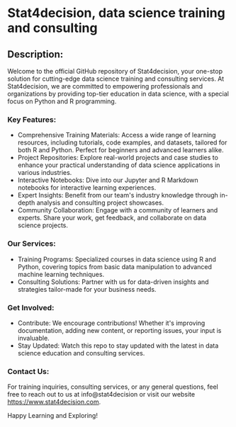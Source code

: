 # Stat4decision, data science training and consulting

## Description:

Welcome to the official GitHub repository of Stat4decision, your one-stop solution for cutting-edge data science training and consulting services. At Stat4decision, we are committed to empowering professionals and organizations by providing top-tier education in data science, with a special focus on Python and R programming.

### Key Features:

- Comprehensive Training Materials: Access a wide range of learning resources, including tutorials, code examples, and datasets, tailored for both R and Python. Perfect for beginners and advanced learners alike.
- Project Repositories: Explore real-world projects and case studies to enhance your practical understanding of data science applications in various industries.
- Interactive Notebooks: Dive into our Jupyter and R Markdown notebooks for interactive learning experiences.
- Expert Insights: Benefit from our team's industry knowledge through in-depth analysis and consulting project showcases.
- Community Collaboration: Engage with a community of learners and experts. Share your work, get feedback, and collaborate on data science projects.

### Our Services:

- Training Programs: Specialized courses in data science using R and Python, covering topics from basic data manipulation to advanced machine learning techniques.
- Consulting Solutions: Partner with us for data-driven insights and strategies tailor-made for your business needs.

### Get Involved:

- Contribute: We encourage contributions! Whether it's improving documentation, adding new content, or reporting issues, your input is invaluable.
- Stay Updated: Watch this repo to stay updated with the latest in data science education and consulting services.

### Contact Us:

For training inquiries, consulting services, or any general questions, feel free to reach out to us at info@stat4decision or visit our website https://www.stat4decision.com.

Happy Learning and Exploring!
